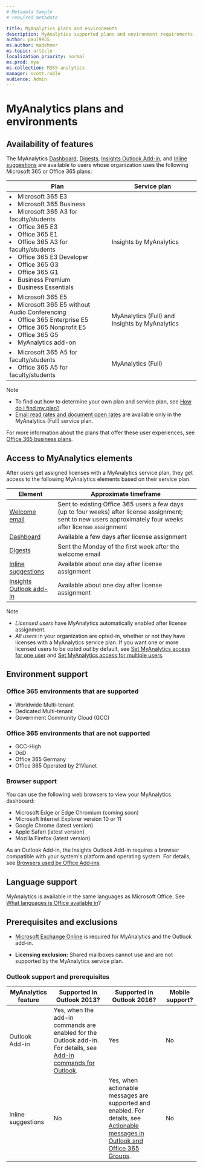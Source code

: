 ```yaml
---
# Metadata Sample
# required metadata

title: MyAnalytics plans and environments
description: MyAnalytics supported plans and environment requirements
author: paul9955
ms.author: madehmer
ms.topic: article
localization_priority: normal 
ms.prod: mya
ms.collection: M365-analytics
manager: scott.ruble
audience: Admin
---
```


# MyAnalytics plans and environments

## Availability of features

The MyAnalytics [Dashboard](../use/dashboard-2.md), [Digests](../use/email-digest-2.md), [Insights Outlook Add-in](../use/add-in.md), and [Inline suggestions](../use/mya-notifications.md) are available to users whose organization uses the following Microsoft 365 or Office 365 plans:

| Plan  | Service plan | 
| ----- | ----- |
| <li>Microsoft 365 E3  <li>Microsoft 365 Business     <li>Microsoft 365 A3 for faculty/students <li>Office 365 E3  <li>Office 365 E1 <li>Office 365 A3 for faculty/students  <li>Office 365 E3 Developer <li>Office 365 G3   <li>Office 365 G1 <li>Business Premium <li>Business Essentials |  Insights by MyAnalytics |
| <li>Microsoft 365 E5 <li>Microsoft 365 E5 without Audio Conferencing &nbsp; &nbsp; &nbsp; <li>Office 365 Enterprise E5 <li>Office 365 Nonprofit E5 <li>Office 365 G5<li>MyAnalytics add-on | MyAnalytics (Full) and   Insights by MyAnalytics | 
| <li>Microsoft 365 A5 for faculty/students <li>Office 365 A5 for faculty/students | MyAnalytics (Full) | 
 
> [!Note]
> * To find out how to determine your own plan and service plan, see [How do I find my plan?](../overview/mya-faq.md#q4-how-can-i-find-out-what-my-plan-is) 
> * [Email read rates and document open rates](../use/use-the-insights.md#track-email-and-document-open-rates)
are available only in the MyAnalytics (Full) service plan. 

For more information about the plans that offer these user experiences, see [Office 365 business plans](https://products.office.com/business/compare-more-office-365-for-business-plans).

## Access to MyAnalytics elements

After users get assigned licenses with a MyAnalytics service plan, they get access to the following MyAnalytics elements based on their service plan.

| Element | Approximate timeframe |
| ------- | ------------------|
|  [Welcome email](../use/mya-welcome-email.md)| Sent to existing Office 365 users a few days (up to four weeks) after license assignment; sent to new users approximately four weeks after license assignment|
|  [Dashboard](../use/dashboard-2.md)  | Available a few days after license assignment |
|  [Digests](../use/email-digest-2.md)  | Sent the Monday of the first week after the welcome email |
|  [Inline suggestions](../use/mya-notifications.md)  | Available about one day after license assignment |
|  [Insights Outlook add-in](../use/add-in.md)  | Available about one day after license assignment |


> [!Note]  
> * _Licensed users_ have MyAnalytics automatically enabled after license assignment. 
> * _All users_ in your organization are opted-in, whether or not they have licenses with a MyAnalytics service plan. If you want one or more licensed users to be opted _out_ by default, see [Set MyAnalytics access for one user](../setup/configure-myanalytics.md#set-myanalytics-access-for-one-user) and [Set MyAnalytics access for multiple users](../setup/configure-myanalytics.md#set-myanalytics-access-for-multiple-users).

## Environment support

### Office 365 environments that are supported

* Worldwide Multi-tenant
* Dedicated Multi-tenant
* Government Community Cloud (GCC)

### Office 365 environments that are not supported

* GCC-High
* DoD
* Office 365 Germany
* Office 365 Operated by 21Vianet

### Browser support

You can use the following web browsers to view your MyAnalytics dashboard:

* Microsoft Edge or Edge Chromium (coming soon)
* Microsoft Internet Explorer version 10 or 11
* Google Chrome (latest version)
* Apple Safari (latest version)
* Mozilla Firefox (latest version)

As an Outlook Add-in, the Insights Outlook Add-in requires a browser compatible with your system's platform and operating system. For details, see [Browsers used by Office Add-ins](https://docs.microsoft.com/office/dev/add-ins/concepts/browsers-used-by-office-web-add-ins).

## Language support

MyAnalytics is available in the same languages as Microsoft Office. See [What languages is Office available in](https://support.office.com/en-ie/article/what-languages-is-office-available-in-26d30382-9fba-45dd-bf55-02ab03e2a7ec)?

## Prerequisites and exclusions

* [Microsoft Exchange Online](https://docs.microsoft.com/office365/servicedescriptions/exchange-online-service-description/exchange-online-service-description) is required for MyAnalytics and the Outlook add-in.

* **Licensing exclusion:** Shared mailboxes cannot use and are not supported by the MyAnalytics service plan.

### Outlook support and prerequisites

MyAnalytics feature | Supported in Outlook 2013? | Supported in Outlook 2016? | Mobile support?
 ----- | ----- |----- | ----
Outlook Add-in | Yes, when the add-in commands are enabled for the Outlook add-in. For details, see [Add-in commands for Outlook](https://docs.microsoft.com/outlook/add-ins/add-in-commands-for-outlook). | Yes | No
Inline suggestions | No | Yes, when actionable messages are supported and enabled. For details, see [Actionable messages in Outlook and Office 365 Groups](https://docs.microsoft.com/outlook/actionable-messages/). | No  
